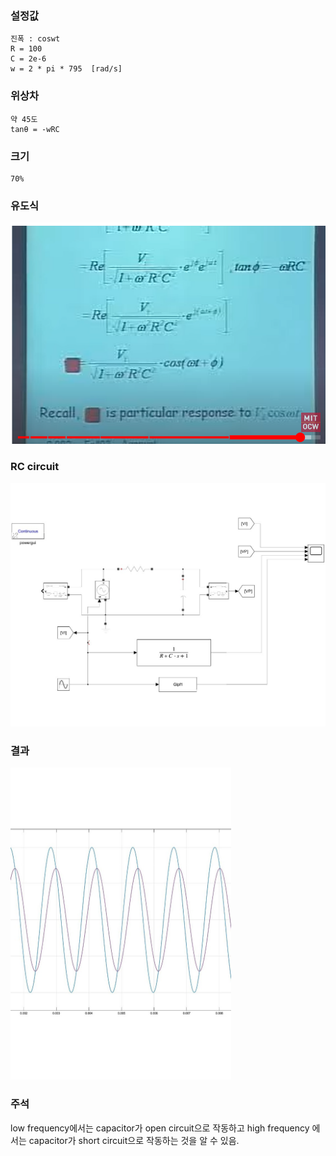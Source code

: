 ### 설정값
    진폭 : coswt
    R = 100
    C = 2e-6
    w = 2 * pi * 795  [rad/s]

### 위상차 
    약 45도
    tanθ = -wRC 
### 크기 
    70%

### 유도식
![RC_Current15](./image/RC_Current15.png)

### RC circuit
![lowpassfilter_1](./image/lowpassfilter_1.jpg)
### 결과 
<img src = "./image/lowpassfilter_2.jpg" width="70%" height="70%">

### 주석
low frequency에서는 capacitor가 open circuit으로 작동하고 high frequency 에서는 capacitor가 short circuit으로 작동하는 것을 알 수 있음.